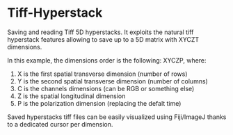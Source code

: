 # Tiff-Hyperstack

Saving and reading Tiff 5D hyperstacks.
It exploits the natural tiff hyperstack features allowing to save up to a 5D matrix with XYCZT dimensions.

In this example, the dimensions order is the following: XYCZP, where:
1. X is the first spatial transverse dimension (number of rows)
2. Y is the second spatial transverse dimension (number of columns)
3. C is the channels dimensions (can be RGB or something else)
4. Z is the spatial longitudinal dimension
5. P is the polarization dimension (replacing the defalt time)

Saved hyperstacks tiff files can be easily visualized using Fiji/ImageJ thanks to a dedicated cursor per dimension.
